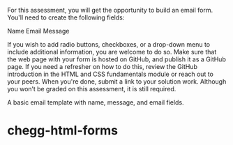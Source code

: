 For this assessment, you will get the opportunity to build an email form. You'll need to create the following fields:

Name
Email
Message

If you wish to add radio buttons, checkboxes, or a drop-down menu to include additional information, you are welcome to do so. Make sure that the web page with your form is hosted on GitHub, and publish it as a GitHub page. If you need a refresher on how to do this, review the GitHub introduction in the HTML and CSS fundamentals module or reach out to your peers. When you're done, submit a link to your solution work. Although you won’t be graded on this assessment, it is still required.

A basic email template with name, message, and email fields.
# chegg-html-forms
